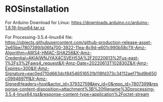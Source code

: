 # ROSinstallation

For Arduino Download for Linux:
https://downloads.arduino.cc/arduino-1.8.19-linux64.tar.xz

For Processing-3.5.4-linux64 file:
https://objects.githubusercontent.com/github-production-release-asset-2e65be/7807399/b06fa700-3922-11ea-8c9d-e601c990b58c?X-Amz-Algorithm=AWS4-HMAC-SHA256&X-Amz-Credential=AKIAIWNJYAX4CSVEH53A%2F20220613%2Fus-east-1%2Fs3%2Faws4_request&X-Amz-Date=20220613T102830Z&X-Amz-Expires=300&X-Amz-Signature=eac0ed710d663dcf84546516531b118fd373c34112aef71bd9b650c0994697ff&X-Amz-SignedHeaders=host&actor_id=37932759&key_id=0&repo_id=7807399&response-content-disposition=attachment%3B%20filename%3Dprocessing-3.5.4-linux64.tgz&response-content-type=application%2Foctet-stream
